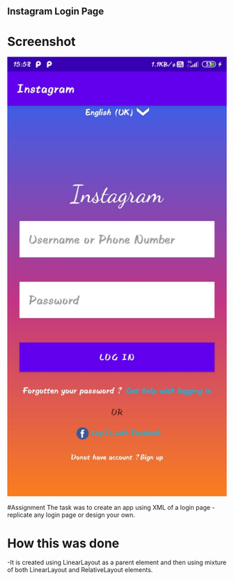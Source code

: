 ## Instagram Login Page

# Screenshot

![](./screenshot.jpeg)

#Assignment
 The task was to create an app using XML of a login page - replicate any login page or design your own.

# How this was done
 -It is created using LinearLayout as a parent element and then using mixture of both LinearLayout and RelativeLayout elements. 